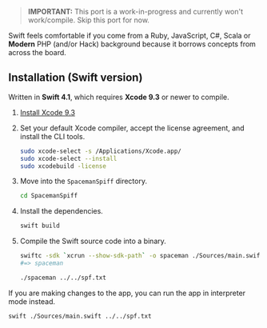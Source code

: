 > **IMPORTANT:** This port is a work-in-progress and currently won't work/compile. Skip this port for now.

Swift feels comfortable if you come from a Ruby, JavaScript, C#, Scala  or **Modern** PHP (and/or Hack) background because it borrows concepts from  across the board.

## Installation (Swift version)

Written in **Swift 4.1**, which requires **Xcode 9.3** or newer to compile.

1. [Install Xcode 9.3](https://developer.apple.com/xcode/downloads/)

1. Set your default Xcode compiler, accept the license agreement, and install the CLI tools.

   ```bash
   sudo xcode-select -s /Applications/Xcode.app/
   sudo xcode-select --install
   sudo xcodebuild -license
   ```

1. Move into the `SpacemanSpiff` directory.

   ```bash
   cd SpacemanSpiff
   ```

1. Install the dependencies.

   ```bash
   swift build
   ```

1. Compile the Swift source code into a binary.

   ```bash
   swiftc -sdk `xcrun --show-sdk-path` -o spaceman ./Sources/main.swift
   #=> spaceman

   ./spaceman ../../spf.txt
   ```

If you are making changes to the app, you can run the app in interpreter mode instead.

```bash
swift ./Sources/main.swift ../../spf.txt
```
